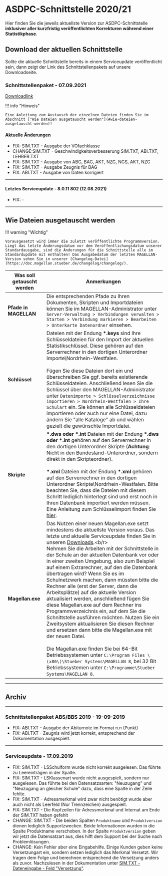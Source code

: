 # ASDPC-Schnittstelle 2020/21

Hier finden Sie die jeweils aktuellste Version zur ASDPC-Schnittstelle **inklusiver aller kurzfristig veröffentlichten Korrekturen während einer Statistikphase**.

## Download der aktuellen Schnittstelle

Sollte die aktuelle Schnittstelle bereits in einem Serviceupdate veröffentlicht sein, dann zeigt der Link des Schnittstellenpakets auf unsere Downloadseite.

### Schnittstellenpaket - 07.09.2021

[Downloadlink](https://my.hidrive.com/share/neqlm8tqnv)

!!! info "Hinweis"

    Eine Anleitung zum Austausch der einzelnen Dateien finden Sie im Abschnitt ["Wie Dateien ausgetauscht werden"](#wie-dateien-ausgetauscht-werden)!

#### Aktuelle Änderungen

* FIX: SIM.TXT - Ausgabe der VOfachklasse
* CHANGE:SIM.TXT - Geschwindigkeitsverbesserung SIM.TXT, ABI.TXT, LEHRER.TXT
* FIX: SIM.TXT - Ausgabe von ABG, BAG, AKT, NZG, NGS, AKT, NZG
* FIX: SIM.TXT - Ausgabe Zeugnis für BAG 
* FIX. ABI.TXT - Ausgabe von Daten korrigiert

---

#### Letztes Serviceupdate - 8.0.11 802 (12.08.2021)

* FIX: -

---

## Wie Dateien ausgetauscht werden

!!! warning "Wichtig"

    Vorausgesetzt wird immer die zuletzt veröffentlichte Programmversion. Liegt das letzte Änderungsdatum vor dem Veröffentlichungsdatum unserer Standardausgabe, sind die Änderungen für die Schnittstelle alle im Standardupdate mit enthalten! Das Ausgabedatum der letzten MAGELLAN-Version sehen Sie in unserer [Changelog-Datei](https://doc.magellan.stueber.de/changelog/changelog/).

Was soll getauscht werden | Anmerkungen
------------------------- | -----------
**Pfade in MAGELLAN**     | Die entsprechenden Pfade zu Ihren Dokumenten, Skripten und Importdateien können Sie im MAGELLAN-Administrator unter `Server-Verwaltung > Verbindungen verwalten > Starten > Verbindung markieren > Bearbeiten > Unterkarte Datenordner` einsehen.
**Schlüssel**             | Dateien mit der Endung **\*.keys** sind Ihre Schlüsseldateien für den Import der aktuellen Statistikschlüssel. Diese gehören auf den Serverrechner in den dortigen Unterordner Importe\Nordrhein-Westfalen.<br><br>Fügen Sie diese Dateien dort ein und überschreiben Sie ggf. bereits existierende Schlüsseldateien. Anschließend lesen Sie die Schlüssel über den MAGELLAN-Administrator unter `Datenimporte > Schlüsselverzeichnisse importieren > Nordrhein-Westfalen > Ihre Schulart` ein. Sie können alle Schlüsseldateien importieren oder auch nur eine Datei, dazu ändern Sie "alle Kataloge" ab und wählen gezielt die gewünschte Importdatei.
**Skripte**               | **\*.dws oder \*.int**  Dateien mit der Endung **\*.dws oder \*.int** gehören auf den Serverrechner in den dortigen Unterordner Skripte \(**Achtung**: Nicht in den Bundesland-Unterordner, sondern direkt in den Skripteordner\).<br/><br/>**\*.xml** Dateien mit der Endung **\*.xml** gehören auf den Serverrechner in den dortigen Unterordner Skripte\Nordrhein-Westfalen. Bitte beachten Sie, dass die Dateien mit diesem Schritt lediglich hinterlegt sind und erst noch in Ihren Datenbank importiert werden müssen. Eine Anleitung zum Schlüsselimport finden Sie [hier](https://doc.ls.stueber.de/schluesselverzeichnisse/).
**Magellan.exe**          | Das Nutzen einer neuen Magellan.exe setzt mindestens die aktuellste Version voraus. Das letzte und aktuelle Serviceupdate finden Sie in unseren [Downloads](http://magellan.stueber.de/download.php).<b/r><br/>Nehmen Sie die Arbeiten mit der Schnittstelle in der Schule an der aktuellen Datenbank vor oder in einer zweiten Umgebung, also zum Beispiel auf einem Extrarechner, auf den die Datenbank übertragen wird? Wenn Sie es im Schulnetzwerk machen, dann müssten bitte die Rechner alle \(erst der Server, dann die Arbeitsplätze\) auf die aktuelle Version aktualisiert werden, anschließend fügen Sie diese Magellan.exe auf dem Rechner ins Programmverzeichnis ein, auf dem Sie die Schnittstelle ausführen möchten. Nutzen Sie ein Zweitsystem aktualisieren Sie diesen Rechner und ersetzen dann bitte die Magellan.exe mit der neuen Datei.<br/><br/>Die Magellan.exe finden Sie bei 64-Bit Betriebssystemen unter `C:\Program Files \(x86\)\Stueber Systems\MAGELLAN 8`, bei 32 Bit Betriebssystemen unter `C:\Programme\Stueber Systems\MAGELLAN 8`.

---

## Archiv

---

### Schnittstellenpaket ABS/BBS 2019 - 19-09-2019

* FIX: ABI.TXT - Ausgabe der Abiturnote im Format n.n (Punkt)
* FIX: ABI.TXT - Zeugnis wird jetzt korrekt, entsprechend der Dokumentation ausgespielt.

---

### Serviceupdate - 17.09.2019

* FIX: SIM.TXT - LSSchulform wurde nicht korrekt ausgelesen. Das führte zu Leereinträgen in der Spalte.
* FIX: SIM.TXT - LSKlassenart wurde nicht ausgespielt, sondern nur ausgelesen. Das führte bei den Datensatzsarten: "Neuzugang" und "Neuzugang an gleicher Schule" dazu, dass eine Spalte in der Zeile fehlte.
* FIX: SIM.TXT - Adressmerkmal wird zwar nicht benötigt wurde aber auch nicht als Leerfeld (Nur Trennzeichen) ausgespielt.
* FIX: SIM.TXT - Die Kopfzeilen für Adressmerkmal und Internat am Ende der SIM.TXT haben gefehlt
* CHANGE: SIM.TXT - Die beiden Spalten `Produktname` und `Produktversion` dienen lediglich Supportzwecken. Beide Informationen wurden in die Spalte Produktname verschoben. In der Spalte `Produktversion` geben wir jetzt die Datensatzart aus, dies hilft dem Support bei der Suche nach Problemlösungen.
* CHANGE: Kein Fehler aber eine Eingabehilfe. Einige Kunden geben keine Versetzungart ein, sondern setzen lediglich das Merkmal Versetzt. Wir tragen dem Folge und berechnen entsprechend die Versetzung anders als zuvor. Nachzulesen in der Dokumentation unter [SIM.TXT - Dateneingabe - Feld "Versetzung"](https://doc.ls.stueber.de/nordrhein-westfalen/schuelerdaten/#dateneingabe).
